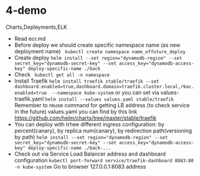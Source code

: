 # 4-demo
Charts,Depleyments,ELK
* Read ecr.md
* Before deploy we should create specific namespace name (as new deployment name)
```  kubectl create namespace name_offuture_deploy ```
* Create deploy 
``` helm install --set region="dynamodb-region" --set secret_key="dynamodb-secret-key" --set access_key="dynamodb-access-key" deploy-specific-name ./back ```
* Check
```  kubectl get all -n namespace ```
* Install Traefik
``` helm install traefik stable/traefik --set dashboard.enabled=true,dashboard.domain=traefik.cluster.local,rbac.enabled=true  --namespace kube-system ```
or you can set via values-traefik.yaml
``` helm install --values values.yaml stable/traefik ```
Remember to reuse command for getting LB address (to check service in the future)
values.yaml you can find by this link https://github.com/helm/charts/tree/master/stable/traefik
* You can deploy with trhee different ingress configuration: by percent(canary), by replica num(canary), by redirection path(versioning by path)
``` helm install --set region="dynamodb-region" --set secret_key="dynamodb-secret-key" --set access_key="dynamodb-access-key" deploy-specific-name ./back-...  ```
* Check out via Service Load Balancer address and dashboard configuration
``` kubectl port-forward service/traefik-dashboard 8083:80 -n kube-system ```
Go to browser 127.0.0.1:8083 address
